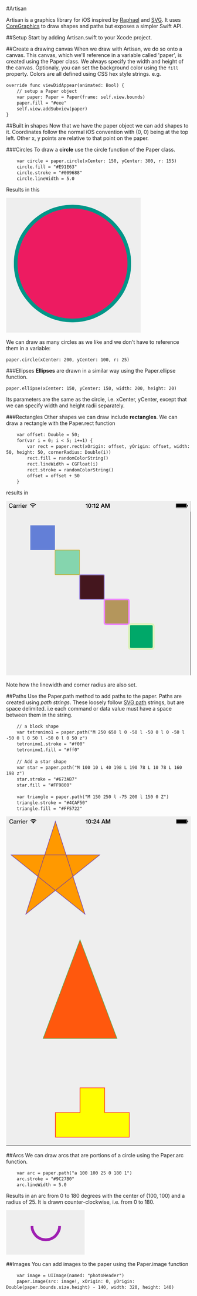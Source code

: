 #Artisan

Artisan is a graphics library for iOS inspired by [Raphael](http://raphaeljs.com) and [SVG](http://www.w3.org/TR/SVG/Overview.html). It uses [CoreGraphics](https://developer.apple.com/library/prerelease/ios/documentation/CoreGraphics/Reference/CoreGraphics_Framework/index.html) to draw shapes and paths but exposes a simpler Swift API.

##Setup
Start by adding Artisan.swift to your Xcode project.

##Create a drawing canvas
When we draw with Artisan, we do so onto a canvas. This canvas, which we'll reference in a variable called 'paper', is created using the Paper class. We always specify the width and height of the canvas. Optionaly, you can set the background color using the `fill` property. Colors are all defined using CSS hex style strings.
e.g.

    override func viewDidAppear(animated: Bool) {
        // setup a Paper object
        var paper: Paper = Paper(frame: self.view.bounds)
        paper.fill = "#eee"
        self.view.addSubview(paper)
	}
##Built in shapes
Now that we have the paper object we can add shapes to it. Coordinates follow the normal iOS convention with (0, 0) being at the top left. Other x, y points are relative to that point on the paper.

###Circles
To draw a **circle** use the circle function of the Paper class.

        var circle = paper.circle(xCenter: 150, yCenter: 300, r: 155)
        circle.fill = "#E91E63"
        circle.stroke = "#009688"
        circle.lineWidth = 5.0


Results in this

![circle](circle.png)

We can draw as many circles as we like and we don't have to reference them in a variable:

	paper.circle(xCenter: 200, yCenter: 100, r: 25)

###Ellipses	
**Ellipses** are drawn in a similar way using the Paper.ellipse function.

	paper.ellipse(xCenter: 150, yCenter: 150, width: 200, height: 20)
	
Its parameters are the same as the circle, i.e. xCenter, yCenter, except that we can specify width and height radii separately.

###Rectangles
Other shapes we can draw include **rectangles**. We can draw a rectangle with the Paper.rect function

        var offset: Double = 50;
        for(var i = 0; i < 5; i+=1) {
            var rect = paper.rect(xOrigin: offset, yOrigin: offset, width: 50, height: 50, cornerRadius: Double(i))
            rect.fill = randomColorString()
            rect.lineWidth = CGFloat(i)
            rect.stroke = randomColorString()
            offset = offset + 50
        }
results in

![rects](rects.png)

Note how the linewidth and corner radius are also set.

##Paths
Use the Paper.path method to add paths to the paper. Paths are created using *path strings*. These loosely follow [SVG path](http://www.w3.org/TR/SVG/paths.html#PathData) strings, but are space delimited. i.e each command or data value must have a space between them in the string.

		// a block shape
        var tetronimo1 = paper.path("M 250 650 l 0 -50 l -50 0 l 0 -50 l -50 0 l 0 50 l -50 0 l 0 50 z")
        tetronimo1.stroke = "#f00"
        tetronimo1.fill = "#ff0"

        // Add a star shape
        var star = paper.path("M 100 10 L 40 198 L 190 78 L 10 78 L 160 198 z")
        star.stroke = "#673AB7"
        star.fill = "#FF9800"

        var triangle = paper.path("M 150 250 l -75 200 l 150 0 Z")
        triangle.stroke = "#4CAF50"
        triangle.fill = "#FF5722"
        
![paths](paths.png)

##Arcs
We can draw arcs that are portions of a circle using the Paper.arc function.

        var arc = paper.path("a 100 100 25 0 180 1")
        arc.stroke = "#9C27B0"
        arc.lineWidth = 5.0

Results in an arc from 0 to 180 degrees with the center of (100, 100) and a radius of 25. It is drawn counter-clockwise, i.e. from 0 to 180.

![arcs](arcs.png)

##Images
You can add images to the paper using the Paper.image function

        var image = UIImage(named: "photoHeader")
        paper.image(src: image!, xOrigin: 0, yOrigin: Double(paper.bounds.size.height) - 140, width: 320, height: 140)
        
